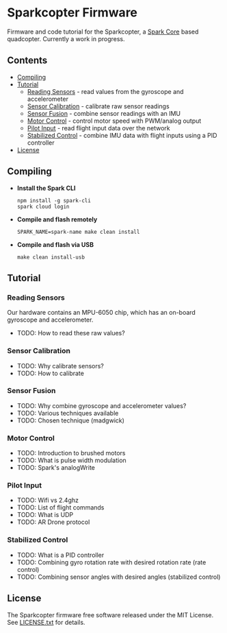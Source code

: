 Sparkcopter Firmware
====================

Firmware and code tutorial for the Sparkcopter, a [Spark Core](http://spark.io) based quadcopter. Currently a work in progress.


Contents
--------
-   [Compiling](#compiling)
-   [Tutorial](#tutorial)
    -   [Reading Sensors](#reading-sensors) - read values from the gyroscope and accelerometer
    -   [Sensor Calibration](#sensor-calibration) - calibrate raw sensor readings
    -   [Sensor Fusion](#sensor-fusion) - combine sensor readings with an IMU
    -   [Motor Control](#motor-control) - control motor speed with PWM/analog output
    -   [Pilot Input](#user-input) - read flight input data over the network
    -   [Stabilized Control](#stabilized-control) - combine IMU data with flight inputs using a PID controller
-   [License](#license)


Compiling
---------

-   **Install the Spark CLI**

    ```shell
    npm install -g spark-cli
    spark cloud login
    ```

-   **Compile and flash remotely**

    ```shell
    SPARK_NAME=spark-name make clean install
    ```

-   **Compile and flash via USB**

    ```shell
    make clean install-usb
    ```


Tutorial
--------

### Reading Sensors

Our hardware contains an MPU-6050 chip, which has an on-board gyroscope and accelerometer.

- TODO: How to read these raw values?


### Sensor Calibration

- TODO: Why calibrate sensors?
- TODO: How to calibrate


### Sensor Fusion

- TODO: Why combine gyroscope and accelerometer values?
- TODO: Various techniques available
- TODO: Chosen technique (madgwick)


### Motor Control

- TODO: Introduction to brushed motors
- TODO: What is pulse width modulation
- TODO: Spark's analogWrite


### Pilot Input

- TODO: Wifi vs 2.4ghz
- TODO: List of flight commands
- TODO: What is UDP
- TODO: AR Drone protocol


### Stabilized Control

- TODO: What is a PID controller
- TODO: Combining gyro rotation rate with desired rotation rate (rate control)
- TODO: Combining sensor angles with desired angles (stabilized control)


License
-------

The Sparkcopter firmware free software released under the MIT License. See [LICENSE.txt](LICENSE.txt) for details.
